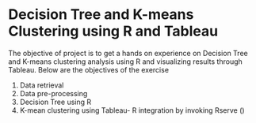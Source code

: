 # Decision Tree and K-means Clustering using R and Tableau
The objective of project is to get a hands on experience on Decision Tree and K-means clustering analysis using R and visualizing results through Tableau.
Below are the objectives of the exercise
1) Data retrieval
2) Data pre-processing
3) Decision Tree using R
4) K-mean clustering using Tableau- R integration by invoking Rserve ()
